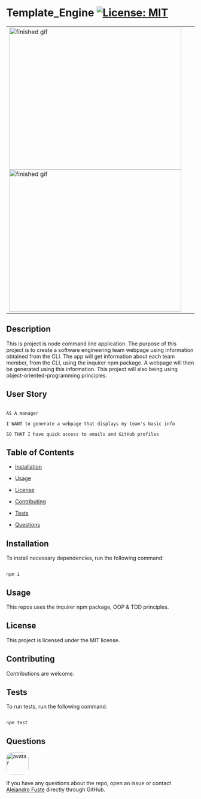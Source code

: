 
# Template_Engine [![License: MIT](https://img.shields.io/badge/License-MIT-blue.svg)](https://opensource.org/licenses/MIT)


<table><tr><td>
<img align="center" src="./assets/templateGif1.gif" alt="finished gif"   width="460" height="380"/>
<img align="center" src="./assets/templateGif2.gif" alt="finished gif"  width="460" height="380"/> 
</table></tr></td>


## Description 

This is project is node command line application. The purpose of this project is to create a software engineering team webpage using information obtained from the CLI. The app will get information about each team member, from the CLI, using the inquirer npm package. A webpage will then be generated using this information. This project will also being using object-oriented-programming principles.    

## User Story

```

AS A manager

I WANT to generate a webpage that displays my team's basic info

SO THAT I have quick access to emails and GitHub profiles

```

## Table of Contents

* [Installation](#installation)

* [Usage](#usage)

* [License](#license)

* [Contributing](#contributing)

* [Tests](#tests)

* [Questions](#questions)

## Installation

To install necessary dependencies, run the following command:

```

npm i

```

## Usage

This repos uses the inquirer npm package, OOP & TDD principles.

## License

This project is licensed under the MIT license.

## Contributing

Contributions are welcome. 

## Tests 

To run tests, run the following command:

```

npm test

```

## Questions

<img src="https://avatars2.githubusercontent.com/u/48495840?v=4" alt="avatar" style="border-radius: 16px" width="60"/>

If you have any questions about the repo, open an issue or contact [Alejandro Fuste](https://github.com/ZepCap) directly through GitHub.





